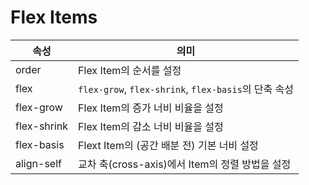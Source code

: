 # Flex Items

| 속성        | 의미                                                 |
| ----------- | ---------------------------------------------------- |
| order       | Flex Item의 순서를 설정                              |
| flex        | `flex-grow`, `flex-shrink`, `flex-basis`의 단축 속성 |
| flex-grow   | Flex Item의 증가 너비 비율을 설정                    |
| flex-shrink | Flex Item의 감소 너비 비율을 설정                    |
| flex-basis  | Flext Item의 (공간 배분 전) 기본 너비 설정           |
| align-self  | 교차 축(cross-axis)에서 Item의 정렬 방법을 설정      |
